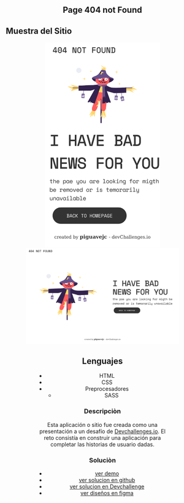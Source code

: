 <main>
<section align="center">
    <h1 align="center"> Page 404 not Found </h1>
</section>
<section">
    <section>
        <h1 > Muestra del Sitio </h1>
    </section>
    <figure align="center">
         <img  width="300px" heigth="300px" src="./src/img/movil.png" alt="figura del sitio web en version movil">
         <img  width="400px" heigth="400px" src="./src/img/escritorio.png" alt="figura del sitio web en version escritorio">
    <figure>
   
</section>
<section >
    <section>
        <h2> Lenguajes </h2>
    </section>
    <nav>
        <ul>
            <li>HTML</li>
            <li>CSS</li>
            <li>
                Preprocesadores
                <ul>
                    <li>SASS</li>
                </ul>
            </li>
        </ul>
    </nav>
</section>
<section >
    <h3> Descripciòn </h3>
    <p>
        Esta aplicación o sitio fue creada como una presentación a un desafío de <a href="http://devchallenges.io" target="_blank">Devchallenges.io</a>. El reto consistía en construir una aplicación para completar las historias de usuario dadas.
    </p>
</section>
<section >
    <h3> Soluciòn </h3>
    <nav>
    <ul>
        <li><a href="http://quixotic-poison.surge.sh/"> ver demo </a></li>
        <li><a href="https://github.com/jean-carlos-19/team-page"> ver solucion en github </a></li>
        <li><a href="https://devchallenges.io/solutions/UPsPRuQsvaufnf9LJjL0"> ver solucion en Devchallenge </a></li>
        <li><a href="https://www.figma.com/proto/QeKWLNhB13zDjJzqR22TKE/404-page-challenge?node-id=1%3A56&scaling=min-zoom&page-id=0%3A1"> ver diseños en figma </a></li>
    </ul>
</nav>
</section>

</main>
